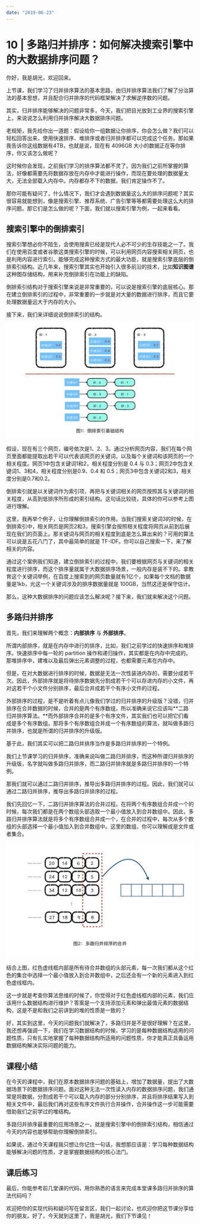 ```yaml
---
date: "2019-06-23"
---  
```

      
# 10 | 多路归并排序：如何解决搜索引擎中的大数据排序问题？
你好，我是胡光，欢迎回来。

上节课，我们学习了归并排序算法的基本思路，由归并排序算法我们了解了分治算法的基本思想，并且配合归并排序的代码框架解决了求解逆序数的问题。

其实，归并排序能够解决的问题非常多，今天，我们把目光放到工业界的搜索引擎上，来说说怎么利用归并排序解决大数据排序问题。

老规矩，我先给你出一道题：假设给你一组数据让你排序，你会怎么做？我们可以轻松回答出来，使用快速排序、堆排序或者归并排序都可以完成这个任务。那如果我告诉你这组数据有4TB，也就是说，现在有 4096GB 大小的数据正在等你排序，你又该怎么做呢？

这时候你会发现，之前我们学习的排序算法都不灵了。因为我们之前所掌握的算法，好像都需要先将数据存放在内存中才能进行操作，而现在要处理的数据量太大，无法全部载入内存中。内存都存不下的数据，我们肯定操作不了。

那你可能有疑问了，什么情况下，我们才会遇到数据量这么大的排序问题呢？其实很容易就能想到，像是搜索引擎、推荐系统、广告引擎等等都需要处理这么大的排序问题。那它们是怎么做的呢？下面，我们就以搜索引擎为例，一起来看看。

## 搜索引擎中的倒排索引

搜索引擎想必你不陌生，会使用搜索已经是现代人必不可少的生存技能之一了。我们在使用百度或者谷歌这类搜索引擎的时候，可以利用网页内容搜索相关网页，也是利用内容进行索引。能够完成这种搜索方式的最大功臣，就是搜索引擎底层的倒排索引结构。近几年来，搜索引擎其实也开始引入很多前沿的技术，比如**知识图谱**这种图存储结构，用来补充倒排索引在功能上的缺陷。

倒排索引结构对于搜索引擎来说是非常重要的，可以说是搜索引擎的底层核心。那在建立倒排索引的过程中，非常重要的一步就是对大量的数据进行排序，而且它要处理数据量远大于内存的大小。

接下来，我们来详细说说倒排索引的结构。

![](./httpsstatic001geekbangorgresourceimageb57eb5510b68e02d260d17d5cd6beeb3487e.jpg)

假设，现在有三个网页，编号依次是1、2、3。通过分析网页内容，我们在每个网页里面都能提取出若干可以代表该网页的关键词，以及每个关键词和该网页的一个相关程度。网页1中包含关键词1和2，相关程度分别是 0.4 与 0.3；网页2中包含关键词1、3和4，相关程度分别是0.9、0.4 和 0.5；网页3中包含关键词2和3，相关度分别是0.7和0.2。

倒排索引就是以关键词作为索引项，再把与关键词相关的网页按照其与关键词的相关程度，从高到低排序所形成的索引结构。这句话比较绕，具体的你可以参考上图进行理解。

这里，我再举个例子，让你理解倒排索引的作用。当我们搜索关键词3的时候，在倒排索引中，相关网页是网页2和3，搜索引擎会按照相关程度将网页从前到后展现在我们的页面上。那关键词与网页的相关程度到底是怎么算出来的？可用的算法可以说是五花八门了，其中最简单的就是 TF-IDF。你可以自己搜索一下，来了解相关的内容。

通过这个案例我们知道，建立倒排索引的过程中，我们要根据网页与关键词的相关程度进行排序，而这个排序量就属于大数据排序场景，一般内存是装不下的。拿教育这个关键词举例，在百度上搜索到的网页数量就有1亿个，如果每个文档的数据量是1kb，光这一个关键词涉及的排序数据量就是 100GB，当然这还是保守估计。

那么，这种大数据排序的问题应该怎么解决呢？接下来，我们就来解决这个问题。

## 多路归并排序

首先，我们来理解两个概念：**内部排序** 与 **外部排序**。

所谓内部排序，就是在内存中进行的排序，比如，我们之前学过的快速排序和堆排序。快速排序中每一轮的 partition 操作和递归操作，其实都是在内存中完成的。那堆排序中，建堆以及最后弹出元素调整的过程，也都需要元素在内存中。

但是，在对大数据进行排序的时候，数据是无法一次性装进内存的，需要分成若干次。因此，外部排序就是将待排序数据先分割成若干个可以存进内存的小文件，再对这若干个小文件分别排序，最后合并成若干个有序小文件的过程。

外部排序的过程，是不是听着有点儿像我们学过的归并排序的升级版？没错，归并排序在合并数据的时候，合并的是两个有序数组，所以准确来说它应该叫**二路归并排序算法。**而外部排序合并的是多个有序文件，其实我们也可以把它们看成是多个有序数组。那将多个有序数组合并成一个有序数组的算法，就叫做多路归并排序，也就是所谓的归并排序的升级版。

基于此，我们其实可以把二路归并排序当作是多路归并排序的一个特例。

我们上节课学习的归并排序，准确来说叫做二路归并排序，而这种所谓归并排序的升级版，名字就叫做多路归并排序，而二路归并排序就是多路归并排序的一个特例。

那我们就可以通过二路归并排序，推导出多路归并排序的过程。因此，我们就可以通过二路归并排序，推导出多路归并排序的过程。

我们先回忆一下，二路归并排序算法的合并过程。在将两个有序数组合并成一个的时候，每次我们都是在两个数组头部选取一个最小值放入到合并数组中。因此，多路归并排序算法就是将多个有序数组合并成一个，在合并的过程中，每次从多个数组的头部选择一个最小值加入到合并数组中。这里的数组，你可以理解成是文件或者集合。

![](./httpsstatic001geekbangorgresourceimage0ed30e1fd1a10858b46013262e5943d96fd3.jpg)

结合上图，红色虚线框内部是所有待合并数组的头部元素，每一次我们都从这个红色的集合中选择一个最小值放入到合并数组中，之后还会有一个新的元素进入到红色虚线框内。

这一步就是考查你算法思维的时候了，你觉得对于红色虚线框内部的元素，我们应该用什么数据结构进行维护？答案是一个支持添加元素和弹出最值元素的数据结构，这是不是和我们之前讲到的堆的性质是一致的？

好，其实到这里，今天的问题我们就解决了，多路归并是不是很好理解？在这里，我还想再强调一下，我们在学习数据结构的时候，学习的是每种数据结构适用的问题性质，只有扎实地掌握了每种数据结构所适用的问题性质，你才能真正具备运用数据结构解决实际问题的能力。

## 课程小结

在今天的课程中，我们在原本数据排序问题的基础上，增加了数据量，提出了大数据场景下的数据排序问题。面对这种无法一次性读入内存的数据排序问题，我们通常是将数据，分割成若干个可以载入内存的部分分别排序，并且将排序结果写入到相关文件中，最后我们再对这些有序文件执行合并操作，合并操作这一步可能需要借助我们之前学过的堆结构。

多路归并排序最重要的应用场景之一，就是搜索引擎中的倒排索引结构，相信通过今天的内容也能够帮助你理解倒排索引。

如果说，通过今天课程我只想让你记住一句话，我想那应该是：学习每种数据结构能够解决问题的性质，才是掌握数据结构的核心法门。

## 课后练习

最后，你能参考前几堂课的代码，用你熟悉的语言来完成本堂课多路归并排序的算法代码吗？

欢迎把你的实现代码和疑问写在留言区，我们一起讨论，也欢迎你把这节课分享给你的朋友。好了，今天就到这里了，我是胡光，我们下节课见！